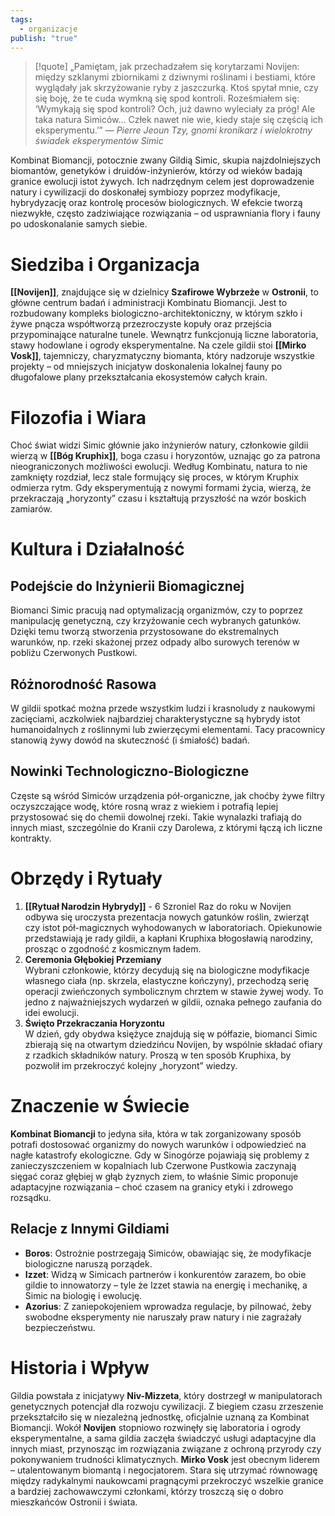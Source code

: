 ```yaml
---
tags:
  - organizacje
publish: "true"
---
```

>[!quote] „Pamiętam, jak przechadzałem się korytarzami Novijen: między szklanymi zbiornikami z dziwnymi roślinami i bestiami, które wyglądały jak skrzyżowanie ryby z jaszczurką. Ktoś spytał mnie, czy się boję, że te cuda wymkną się spod kontroli. Roześmiałem się: ‘Wymykają się spod kontroli? Och, już dawno wyleciały za próg! Ale taka natura Simiców… Człek nawet nie wie, kiedy staje się częścią ich eksperymentu.’”
>— _Pierre Jeoun Tzy, gnomi kronikarz i wielokrotny świadek eksperymentów Simic_

Kombinat Biomancji, potocznie zwany Gildią Simic, skupia najzdolniejszych biomantów, genetyków i druidów-inżynierów, którzy od wieków badają granice ewolucji istot żywych. Ich nadrzędnym celem jest doprowadzenie natury i cywilizacji do doskonałej symbiozy poprzez modyfikacje, hybrydyzację oraz kontrolę procesów biologicznych. W efekcie tworzą niezwykłe, często zadziwiające rozwiązania – od usprawniania flory i fauny po udoskonalanie samych siebie.
# Siedziba i Organizacja
**[[Novijen]]**, znajdujące się w dzielnicy **Szafirowe Wybrzeże** w **Ostronii**, to główne centrum badań i administracji Kombinatu Biomancji. Jest to rozbudowany kompleks biologiczno-architektoniczny, w którym szkło i żywe pnącza współtworzą przezroczyste kopuły oraz przejścia przypominające naturalne tunele. Wewnątrz funkcjonują liczne laboratoria, stawy hodowlane i ogrody eksperymentalne.
Na czele gildii stoi **[[Mirko Vosk]]**, tajemniczy, charyzmatyczny biomanta, który nadzoruje wszystkie projekty – od mniejszych inicjatyw doskonalenia lokalnej fauny po długofalowe plany przekształcania ekosystemów całych krain.
# Filozofia i Wiara
Choć świat widzi Simic głównie jako inżynierów natury, członkowie gildii wierzą w **[[Bóg Kruphix]]**, boga czasu i horyzontów, uznając go za patrona nieograniczonych możliwości ewolucji. Według Kombinatu, natura to nie zamknięty rozdział, lecz stale formujący się proces, w którym Kruphix odmierza rytm. Gdy eksperymentują z nowymi formami życia, wierzą, że przekraczają „horyzonty” czasu i kształtują przyszłość na wzór boskich zamiarów.
# Kultura i Działalność
## Podejście do Inżynierii Biomagicznej
Biomanci Simic pracują nad optymalizacją organizmów, czy to poprzez manipulację genetyczną, czy krzyżowanie cech wybranych gatunków. Dzięki temu tworzą stworzenia przystosowane do ekstremalnych warunków, np. rzeki skażonej przez odpady albo surowych terenów w pobliżu Czerwonych Pustkowi.
## Różnorodność Rasowa
W gildii spotkać można przede wszystkim ludzi i krasnoludy z naukowymi zacięciami, aczkolwiek najbardziej charakterystyczne są hybrydy istot humanoidalnych z roślinnymi lub zwierzęcymi elementami. Tacy pracownicy stanowią żywy dowód na skuteczność (i śmiałość) badań.
## Nowinki Technologiczno-Biologiczne
Częste są wśród Simiców urządzenia pół-organiczne, jak choćby żywe filtry oczyszczające wodę, które rosną wraz z wiekiem i potrafią lepiej przystosować się do chemii dowolnej rzeki. Takie wynalazki trafiają do innych miast, szczególnie do Kranii czy Darolewa, z którymi łączą ich liczne kontrakty.
# Obrzędy i Rytuały
1. **[[Rytuał Narodzin Hybrydy]]**  - 6 Szroniel
    Raz do roku w Novijen odbywa się uroczysta prezentacja nowych gatunków roślin, zwierząt czy istot pół-magicznych wyhodowanych w laboratoriach. Opiekunowie przedstawiają je rady gildii, a kapłani Kruphixa błogosławią narodziny, prosząc o zgodność z kosmicznym ładem.
2. **Ceremonia Głębokiej Przemiany**  
    Wybrani członkowie, którzy decydują się na biologiczne modyfikacje własnego ciała (np. skrzela, elastyczne kończyny), przechodzą serię operacji zwieńczonych symbolicznym chrztem w stawie żywej wody. To jedno z najważniejszych wydarzeń w gildii, oznaka pełnego zaufania do idei ewolucji.
3. **Święto Przekraczania Horyzontu**  
    W dzień, gdy obydwa księżyce znajdują się w półfazie, biomanci Simic zbierają się na otwartym dziedzińcu Novijen, by wspólnie składać ofiary z rzadkich składników natury. Proszą w ten sposób Kruphixa, by pozwolił im przekroczyć kolejny „horyzont” wiedzy.
# Znaczenie w Świecie
**Kombinat Biomancji** to jedyna siła, która w tak zorganizowany sposób potrafi dostosować organizmy do nowych warunków i odpowiedzieć na nagłe katastrofy ekologiczne. Gdy w Sinogórze pojawiają się problemy z zanieczyszczeniem w kopalniach lub Czerwone Pustkowia zaczynają sięgać coraz głębiej w głąb żyznych ziem, to właśnie Simic proponuje adaptacyjne rozwiązania – choć czasem na granicy etyki i zdrowego rozsądku.
## Relacje z Innymi Gildiami
- **Boros**: Ostrożnie postrzegają Simiców, obawiając się, że modyfikacje biologiczne naruszą porządek.
- **Izzet**: Widzą w Simicach partnerów i konkurentów zarazem, bo obie gildie to innowatorzy – tyle że Izzet stawia na energię i mechanikę, a Simic na biologię i ewolucję.
- **Azorius**: Z zaniepokojeniem wprowadza regulacje, by pilnować, żeby swobodne eksperymenty nie naruszały praw natury i nie zagrażały bezpieczeństwu.
# Historia i Wpływ
Gildia powstała z inicjatywy **Niv-Mizzeta**, który dostrzegł w manipulatorach genetycznych potencjał dla rozwoju cywilizacji. Z biegiem czasu zrzeszenie przekształciło się w niezależną jednostkę, oficjalnie uznaną za Kombinat Biomancji. Wokół **Novijen** stopniowo rozwinęły się laboratoria i ogrody eksperymentalne, a sama gildia zaczęła świadczyć usługi adaptacyjne dla innych miast, przynosząc im rozwiązania związane z ochroną przyrody czy pokonywaniem trudności klimatycznych.
**Mirko Vosk** jest obecnym liderem – utalentowanym biomantą i negocjatorem. Stara się utrzymać równowagę między radykalnymi naukowcami pragnącymi przekroczyć wszelkie granice a bardziej zachowawczymi członkami, którzy troszczą się o dobro mieszkańców Ostronii i świata.